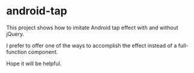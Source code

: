 # android-tap

This project shows how to imitate Android tap effect with and without jQuery.

I prefer to offer one of the ways to accomplish the effect instead of a full-function component.

Hope it will be helpful.
